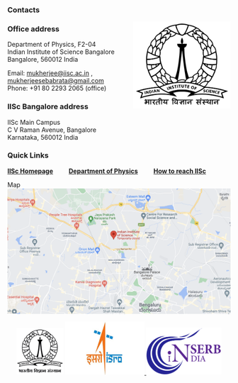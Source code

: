### Contacts

<a href="http://www.physics.iisc.ernet.in" target="_blank"><img align="right" src="imageN/iisc-logo.png" width="220"/></a> 

### Office address

Department of Physics, F2-04 <br />
Indian Institute of Science Bangalore <br />
Bangalore, 560012 India <br />

Email: mukherjee@iisc.ac.in ,
mukherjeesebabrata@gmail.com <br />
Phone: +91 80 2293 2065 (office)

### IISc Bangalore address

IISc Main Campus <br />
C V Raman Avenue, Bangalore <br />
Karnataka, 560012 India 

### Quick Links

<a href="https://iisc.ac.in/" target="_blank">**IISc Homepage**</a>&nbsp;&nbsp;&nbsp;&nbsp;&nbsp;&nbsp;&nbsp;&nbsp;
<a href="http://www.physics.iisc.ac.in/" target="_blank">**Department of Physics**</a>&nbsp;&nbsp;&nbsp;&nbsp;&nbsp;&nbsp;&nbsp;&nbsp;
<a href="https://iisc.ac.in/about/general-information/how-to-reach-iisc/" target="_blank">**How to reach IISc**</a>&nbsp;&nbsp;&nbsp;&nbsp;&nbsp;&nbsp;&nbsp;&nbsp;

Map<br />
<a href="https://www.google.co.in/maps/place/Indian+Institute+of+Science/@13.0218597,77.5649536,17z/data=!3m1!4b1!4m5!3m4!1s0x3bae17d757d11bfb:0x3fc1cd64d345c13f!8m2!3d13.0218597!4d77.5671423?hl=en-GB" target="_blank"><img src="imageN/map2.png" width="750"/></a>



<p align="center">
<a href="https://iisc.ac.in/" target="_blank"><img src="imageN/Funding_logo/IISc_Master_Seal_Black.jpg" width="105"/></a> 
<a href="https://www.isro.gov.in/Space_Technology_Cells.html" target="_blank"><img  src="imageN/Funding_logo/isro-logo.jpg" width="180"/>
<a href="https://www.serbonline.in/SERB/HomePage" target="_blank"><img  src="imageN/Funding_logo/serb_logo2.png" width="170"/></a> 
